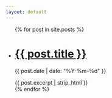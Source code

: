 ```yaml
---
layout: default
---
```


<div class="article-list">
  <ul>
    {% for post in site.posts %}
      <li>
        <h1><a href="{{ post.url }}">{{ post.title }}</a></h1>
        <p class="author">
          <span class="date">{{ post.date | date: "%Y-%m-%d" }}</span>
        </p>
        <div class="excerpt">
          {{ post.excerpt | strip_html }}
        </div>
      </li>
    {% endfor %}
  </ul>
</div>
